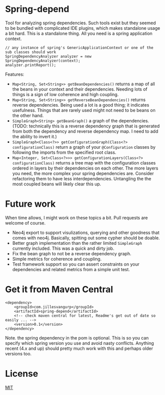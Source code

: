 # Spring-depend

Tool for analyzing spring dependencies. Such tools exist but they seemed to be bundled with complicated IDE plugins, which makes standalone usage a bit hard. This is a standalone thing. All you need is a spring application context.

```
// any instance of spring's GenericApplicationContext or one of the sub classes should work
SpringDependencyAnalyzer analyzer = new SpringDependencyAnalyzer(context);
analyzer.printReport();
```

Features:
  - `Map<String, Set<String>> getBeanDependencies()` returns a map of all the beans in your context and their dependencies. Needing lots of things is a sign of low coherence and high coupling.
  - `Map<String, Set<String>> getReverseBeanDependencies()` returns reverse dependencies. Being used a lot is a good thing; it indicates usefulness. Things that are rarely used might not need to be beans on the other hand.
  - `SimpleGraph<String> getBeanGraph()` a graph of the dependencies. (TODO: technically this is a reverse dependency graph that is generated from both the dependency and reverse dependency map. I need to add the ability to invert it.)
  - `SimpleGraph<Class<?>> getConfigurationGraph(Class<?> configurationClass)` return a graph of your `@Configuration` classes by following the imports from the specified root class.
  - `Map<Integer, Set<Class<?>>> getConfigurationLayers(Class<?> configurationClass)` returns a tree map with the configuration classes ordered in layers by their dependencies on each other. The more layers you need, the more complex your spring dependencies are. Consider refactoring them to have less interdependencies. Untangling the the most coupled beans will likely clear this up.

# Future work
When time allows, I might work on these topics a bit. Pull requests are welcome of course.

  - Neo4j export to support visulizations, querying and other goodness that comes with neo4j. Basically, spitting out some cypher should be doable.
  - Better graph implementation than the rather limited `SimpleGraph` currently included. This was a quick and dirty job. 
  - Fix the bean graph to not be a reverse dependency graph.
  - Simple metrics for coherence and coupling.
  - Test framework support so you can assert constraints on your dependencies and related metrics from a simple unit test.

# Get it from Maven Central

```
<dependency>
    <groupId>com.jillesvangurp</groupId>
    <artifactId>spring-depend</artifactId>
    <!-- check maven central for latest, Readme's get out of date so easily ... -->
    <version>0.1</version>
</dependency>
```

Note. the spring dependency in the pom is optional. This is so you can specify which spring version you use and avoid nasty conflicts. Anything recent (4.x and up) should pretty much work with this and perhaps older versions too. 

# License

[MIT](LICENSE)
